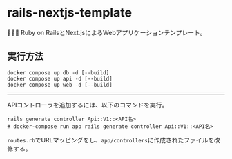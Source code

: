 # rails-nextjs-template

🍶🍶🍶 Ruby on RailsとNext.jsによるWebアプリケーションテンプレート。  

## 実行方法

```shell
docker compose up db -d [--build]
docker compose up api -d [--build]
docker compose up web -d [--build]
```

---

APIコントローラを追加するには、以下のコマンドを実行。  

```shell
rails generate controller Api::V1::<API名>
# docker-compose run app rails generate controller Api::V1::<API名>
```

`routes.rb`でURLマッピングをし、`app/controllers`に作成されたファイルを改修する。  
